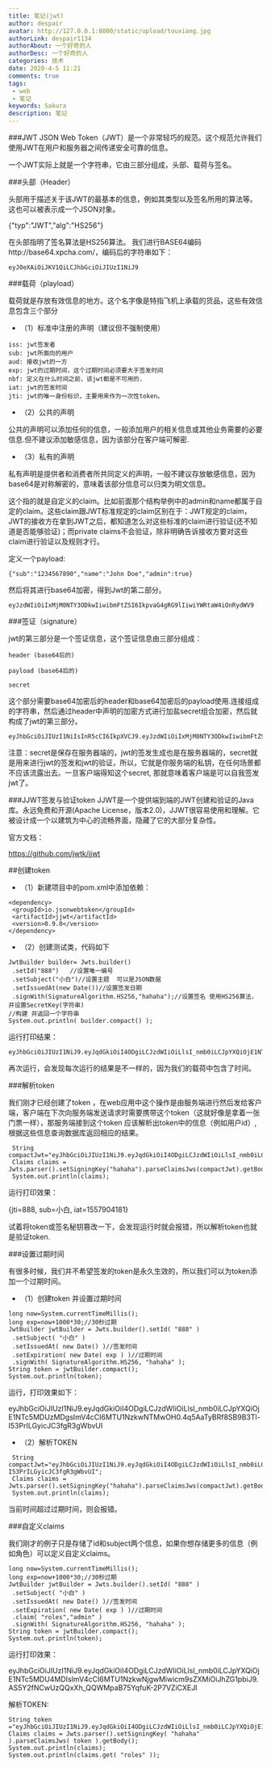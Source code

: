 ```yaml
---
title: 笔记(jwt)
author: despair
avatar: http://127.0.0.1:8000/static/upload/touxiang.jpg
authorLink: despair1134
authorAbout: 一个好奇的人
authorDesc: 一个好奇的人
categories: 技术
date: 2020-4-5 11:21
comments: true
tags: 
 - web
 - 笔记
keywords: Sakura
description: 笔记
---
```


###JWT
JSON Web Token（JWT）是一个非常轻巧的规范。这个规范允许我们使用JWT在用户和服务器之间传递安全可靠的信息。

一个JWT实际上就是一个字符串，它由三部分组成，头部、载荷与签名。

###头部（Header）

头部用于描述关于该JWT的最基本的信息，例如其类型以及签名所用的算法等。这也可以被表示成一个JSON对象。

{"typ":"JWT","alg":"HS256"}

在头部指明了签名算法是HS256算法。 我们进行BASE64编码http://base64.xpcha.com/，编码后的字符串如下：

```
eyJ0eXAiOiJKV1QiLCJhbGciOiJIUzI1NiJ9
```
###载荷（playload）

载荷就是存放有效信息的地方。这个名字像是特指飞机上承载的货品，这些有效信息包含三个部分

 - （1）标准中注册的声明（建议但不强制使用）

```
iss: jwt签发者
sub: jwt所面向的用户
aud: 接收jwt的一方
exp: jwt的过期时间，这个过期时间必须要大于签发时间
nbf: 定义在什么时间之前，该jwt都是不可用的.
iat: jwt的签发时间
jti: jwt的唯一身份标识，主要用来作为一次性token。
```
 - （2）公共的声明

公共的声明可以添加任何的信息，一般添加用户的相关信息或其他业务需要的必要信息.但不建议添加敏感信息，因为该部分在客户端可解密.

 - （3）私有的声明

私有声明是提供者和消费者所共同定义的声明，一般不建议存放敏感信息，因为base64是对称解密的，意味着该部分信息可以归类为明文信息。

这个指的就是自定义的claim。比如前面那个结构举例中的admin和name都属于自定的claim。这些claim跟JWT标准规定的claim区别在于：JWT规定的claim，JWT的接收方在拿到JWT之后，都知道怎么对这些标准的claim进行验证(还不知道是否能够验证)；而private claims不会验证，除非明确告诉接收方要对这些claim进行验证以及规则才行。

定义一个payload:

```
{"sub":"1234567890","name":"John Doe","admin":true}
```

然后将其进行base64加密，得到Jwt的第二部分。

```
eyJzdWIiOiIxMjM0NTY3ODkwIiwibmFtZSI6IkpvaG4gRG9lIiwiYWRtaW4iOnRydWV9
```

###签证（signature）

jwt的第三部分是一个签证信息，这个签证信息由三部分组成：
```
header (base64后的)

payload (base64后的)

secret
```

这个部分需要base64加密后的header和base64加密后的payload使用.连接组成的字符串，然后通过header中声明的加密方式进行加盐secret组合加密，然后就构成了jwt的第三部分。

```
eyJhbGciOiJIUzI1NiIsInR5cCI6IkpXVCJ9.eyJzdWIiOiIxMjM0NTY3ODkwIiwibmFtZSI6IkpvaG4gRG9lIiwiYWRtaW4iOnRydWV9.TJVA95OrM7E2cBab30RMHrHDcEfxjoYZgeFONFh7HgQ
```
注意：secret是保存在服务器端的，jwt的签发生成也是在服务器端的，secret就是用来进行jwt的签发和jwt的验证，所以，它就是你服务端的私钥，在任何场景都不应该流露出去。一旦客户端得知这个secret, 那就意味着客户端是可以自我签发jwt了。

###JJWT签发与验证token
JJWT是一个提供端到端的JWT创建和验证的Java库。永远免费和开源(Apache License，版本2.0)，JJWT很容易使用和理解。它被设计成一个以建筑为中心的流畅界面，隐藏了它的大部分复杂性。

官方文档：

https://github.com/jwtk/jjwt

##创建token
 - （1）新建项目中的pom.xml中添加依赖：
```
<dependency>
 <groupId>io.jsonwebtoken</groupId>
 <artifactId>jjwt</artifactId>
 <version>0.9.0</version>
</dependency>
```

 - （2）创建测试类，代码如下
```
JwtBuilder builder= Jwts.builder()
 .setId("888")   //设置唯一编号
 .setSubject("小白")//设置主题  可以是JSON数据
 .setIssuedAt(new Date())//设置签发日期
 .signWith(SignatureAlgorithm.HS256,"hahaha");//设置签名 使用HS256算法，并设置SecretKey(字符串)
//构建 并返回一个字符串 
System.out.println( builder.compact() );
```

运行打印结果：

```
eyJhbGciOiJIUzI1NiJ9.eyJqdGkiOiI4ODgiLCJzdWIiOiLlsI_nmb0iLCJpYXQiOjE1NTc5MDQxODF9.ThecMfgYjtoys3JX7dpx3hu6pUm0piZ0tXXreFU_u3Y
```
再次运行，会发现每次运行的结果是不一样的，因为我们的载荷中包含了时间。

###解析token

我们刚才已经创建了token ，在web应用中这个操作是由服务端进行然后发给客户端，客户端在下次向服务端发送请求时需要携带这个token（这就好像是拿着一张门票一样），那服务端接到这个token 应该解析出token中的信息（例如用户id）,根据这些信息查询数据库返回相应的结果。
```
 String compactJwt="eyJhbGciOiJIUzI1NiJ9.eyJqdGkiOiI4ODgiLCJzdWIiOiLlsI_nmb0iLCJpYXQiOjE1NTc5MDQxODF9.ThecMfgYjtoys3JX7dpx3hu6pUm0piZ0tXXreFU_u3Y";
 Claims claims = Jwts.parser().setSigningKey("hahaha").parseClaimsJws(compactJwt).getBody();
 System.out.println(claims);
```

运行打印效果：

{jti=888, sub=小白, iat=1557904181}</pre>

试着将token或签名秘钥篡改一下，会发现运行时就会报错，所以解析token也就是验证token.

###设置过期时间

有很多时候，我们并不希望签发的token是永久生效的，所以我们可以为token添加一个过期时间。

 - （1）创建token 并设置过期时间
```
long now=System.currentTimeMillis();
long exp=now+1000*30;//30秒过期
JwtBuilder jwtBuilder = Jwts.builder().setId( "888" )
 .setSubject( "小白" )
 .setIssuedAt( new Date() )//签发时间
 .setExpiration( new Date( exp ) )//过期时间
 .signWith( SignatureAlgorithm.HS256, "hahaha" );
String token = jwtBuilder.compact();
System.out.println(token);
```

运行，打印效果如下：

eyJhbGciOiJIUzI1NiJ9.eyJqdGkiOiI4ODgiLCJzdWIiOiLlsI_nmb0iLCJpYXQiOjE1NTc5MDUzMDgsImV4cCI6MTU1NzkwNTMwOH0.4q5AaTyBRf8SB9B3Tl-I53PrILGyicJC3fgR3gWbvUI

 - （2）解析TOKEN
```
 String compactJwt="eyJhbGciOiJIUzI1NiJ9.eyJqdGkiOiI4ODgiLCJzdWIiOiLlsI_nmb0iLCJpYXQiOjE1NTc5MDUzMDgsImV4cCI6MTU1NzkwNTMwOH0.4q5AaTyBRf8SB9B3Tl-I53PrILGyicJC3fgR3gWbvUI";
 Claims claims = Jwts.parser().setSigningKey("hahaha").parseClaimsJws(compactJwt).getBody();
 System.out.println(claims);
```

当前时间超过过期时间，则会报错。

###自定义claims

我们刚才的例子只是存储了id和subject两个信息，如果你想存储更多的信息（例如角色）可以定义自定义claims。
```
long now=System.currentTimeMillis();
long exp=now+1000*30;//30秒过期
JwtBuilder jwtBuilder = Jwts.builder().setId( "888" )
 .setSubject( "小白" )
 .setIssuedAt( new Date() )//签发时间
 .setExpiration( new Date( exp ) )//过期时间
 .claim( "roles","admin" )
 .signWith( SignatureAlgorithm.HS256, "hahaha" );
String token = jwtBuilder.compact();
System.out.println(token);
```

运行打印效果：

eyJhbGciOiJIUzI1NiJ9.eyJqdGkiOiI4ODgiLCJzdWIiOiLlsI_nmb0iLCJpYXQiOjE1NTc5MDU4MDIsImV4cCI6MTU1NzkwNjgwMiwicm9sZXMiOiJhZG1pbiJ9.AS5Y2fNCwUzQQxXh_QQWMpaB75YqfuK-2P7VZiCXEJI

解析TOKEN:

```
String token ="eyJhbGciOiJIUzI1NiJ9.eyJqdGkiOiI4ODgiLCJzdWIiOiLlsI_nmb0iLCJpYXQiOjE1NjIyNTM3NTQsImV4cCI6MTU2MjI1Mzc4Mywicm9sZXMiOiJhZG1pbiJ9.CY6CMembCi3mAkBHS3ivzB5w9uvtZim1HkizRu2gWaI";
Claims claims = Jwts.parser().setSigningKey( "hahaha" ).parseClaimsJws( token ).getBody();
System.out.println(claims);
System.out.println(claims.get( "roles" ));
```